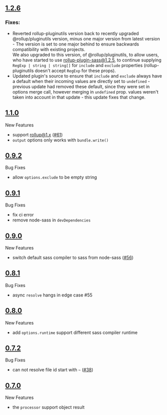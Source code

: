 ## [1.2.6](https://github.com/differui/rollup-plugin-sass/releases/tag/1.2.6)

### Fixes: 
- Reverted rollup-pluginutils version back to recently upgraded @rollup/pluginutils version, minus one major version from latest version - The version is set to one major behind to ensure backwards compatibility with existing projects.  
   We also upgraded to this version, of @rollup/pluginutils, to allow users, who have started to use rollup-plugin-sass@1.2.5, to continue supplying `RegExp | string | string[]` for `include` and `exclude` properties (rollup-pluginutils doesn't accept `RegExp` for these props).
- Updated plugin's source to ensure that `include` and `exclude` always have a default when their incoming values are directly set to `undefined` - previous update had removed these default, since they were set in options merge call, however merging in `undefined` prop. values weren't taken into account in that update - this update fixes that change.

## [1.1.0](https://github.com/differui/rollup-plugin-sass/releases/tag/1.1.0)

New Features

+ support rollup@1.x ([#61](https://github.com/differui/rollup-plugin-sass/issues/61))
+ `output` options only works with `bundle.write()`

## [0.9.2](https://github.com/differui/rollup-plugin-sass/releases/tag/0.9.2)

Bug Fixes

+ allow `options.exclude` to be empty string

## [0.9.1](https://github.com/differui/rollup-plugin-sass/releases/tag/0.9.1)

Bug Fixes

+ fix ci error
+ remove node-sass in `devDependencies`

## [0.9.0](https://github.com/differui/rollup-plugin-sass/releases/tag/0.9.0)

New Features

+ switch default sass compiler to sass from node-sass ([#56](https://github.com/differui/rollup-plugin-sass/issues/56))

## [0.8.1](https://github.com/differui/rollup-plugin-sass/releases/tag/0.8.1)

Bug Fixes

+ async `resolve` hangs in edge case #55

## [0.8.0](https://github.com/differui/rollup-plugin-sass/releases/tag/0.8.0)

New Features

+ add `options.runtime` support different sass compiler runtime

## [0.7.2](https://github.com/differui/rollup-plugin-sass/releases/tag/0.7.2)

Bug Fixes

+ can not resolve file id start with `~` ([#38](https://github.com/differui/rollup-plugin-sass/issues/38))

## [0.7.0](https://github.com/differui/rollup-plugin-sass/releases/tag/0.7.0)

New Features

+ the `processor` support object result
